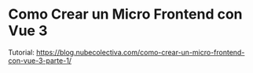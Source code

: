 # Como Crear un Micro Frontend con Vue 3 

Tutorial: https://blog.nubecolectiva.com/como-crear-un-micro-frontend-con-vue-3-parte-1/ 
